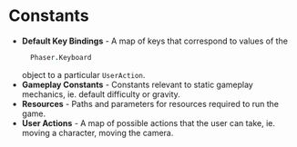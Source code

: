 # Constants

* **Default Key Bindings** - A map of keys that correspond to values of the
  ```coffeescript
    Phaser.Keyboard
  ```
  object to a particular `UserAction`.
* **Gameplay Constants** - Constants relevant to static gameplay mechanics,
  ie. default difficulty or gravity.
* **Resources** - Paths and parameters for resources required to run the game.
* **User Actions** - A map of possible actions that the user can take,
  ie. moving a character, moving the camera.
